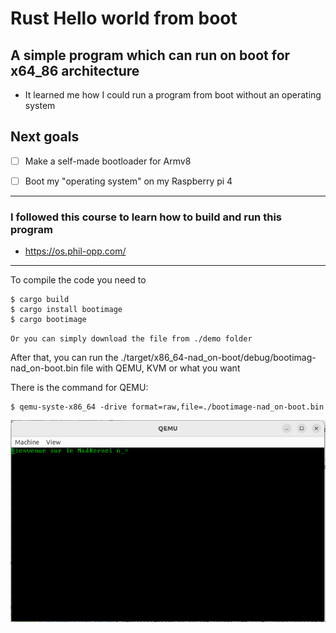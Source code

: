 # Rust Hello world from boot
## A simple program which can run on boot for x64_86 architecture

- It learned me how I could run a program from boot without an operating system

## Next goals

- [ ] Make a self-made bootloader for Armv8

- [ ] Boot my "operating system" on my Raspberry pi 4

---------------
### I followed this course to learn how to build and run this program 
- https://os.phil-opp.com/

----------------

To compile the code you need to

```
$ cargo build
$ cargo install bootimage
$ cargo bootimage
```

`Or you can simply download the file from ./demo folder`

After that, you can run the ./target/x86_64-nad_on-boot/debug/bootimag-nad_on-boot.bin file with QEMU, KVM or what you want

There is the command for QEMU:
```
$ qemu-syste-x86_64 -drive format=raw,file=./bootimage-nad_on-boot.bin
```

![demo](./demo/qemu_terminal.png)
